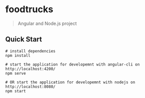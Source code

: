# foodtrucks

> Angular and Node.js project

## Quick Start

``` Terminal
# install dependencies
npm install

# start the application for developemnt with angular-cli on http://localhost:4200/
npm serve

# OR start the application for developemnt with nodejs on http://localhost:8080/
npm start

```
